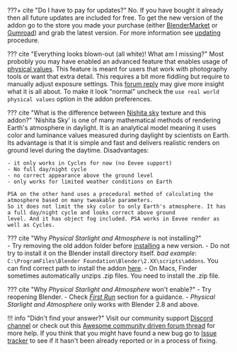 ???+ cite "Do I have to pay for updates?"
    No. If you have bought it already then all future updates are included for free. To get the new version
    of the addon go to the store you made your purchase (either 
    [BlenderMarket](https://blendermarket.com/products/physical-starlight-and-atmosphere) or
    [Gumroad](https://gumroad.com/l/PSaA)) and grab the latest version. For more information see [updating](/psa/updating/) procedure.

??? cite "Everything looks blown-out (all white)! What am I missing?"
    Most probobly you may have enabled an advanced feature that enables usage of [physical values](/psa/customization/#use-real-world-physical-values). This feature is meant for users that work with photography tools or want that extra detail. This requires a bit more fiddling but require to manually adjust exposure settings. This [forum reply](https://blenderartists.org/t/physical-starlight-and-atmosphere-addon-for-2-9-v1-4-now-with-clouds/1185314/516) may give more insight what it is all about. To make it look "normal" uncheck the `use real world physical values` option in the addon preferences.

??? cite "What is the difference between [Nishita sky](https://www.blender.org/download/releases/2-90/) texture and this addon?"
    'Nishita Sky' is one of many mathematical methods of rendering Earth's atmosphere in daylight.
    It is an analytical model meaning it uses color and luminance values measured during daylight by scientists on Earth.
    Its advantage is that it is simple and fast and delivers realistic renders on ground level during the daytime.
    Disadvantages:

    - it only works in Cycles for now (no Eevee support)
    - No full day/night cycle
    - no correct appearance above the ground level
    - only works for limited weather conditions on Earth

    PSA on the other hand uses a procedural method of calculating the atmosphere based on many tweakable parameters.
    So it does not limit the sky color to only Earth's atmosphere. It has a full day/night cycle and looks correct above ground
    level. And it has object fog included. PSA works in Eevee render as well as Cycles.

??? cite "Why _Physical Starlight and Atmosphere_ is not installing?"      
    - Try removing the old addon folder before [installing](/psa/getting-started/#installation) a new version.
    - Do not try to install it on the Blender install directory itself.
    *bad example*: `C:\ProgramFiles\Blender Foundation\Blender\2.XX\scripts\addons`. You can find correct path to install
    the addon [here](/psa/updating).
    - On Macs, Finder sometimes automatically unzips .zip files. You need to install the .zip file.

??? cite "Why _Physical Starlight and Atmosphere_ won't enable?"
    - Try reopening Blender.
    - Check [_First Run_](/psa/getting-started/#first-run) section for a guidance. 
    - _Physical Starlight and Atmosphere_ only works with Blender 2.8 and above.


!!! info "Didn't find your answer?"
    Visit our community support [Discord channel](https://discord.gg/wvzPVzj9Vr) or check out this [Awesome community driven forum thread](https://blenderartists.org/t/physical-starlight-and-atmosphere-addon-for-2-8-v1-1/1185314)
    for more help. If you think that you might have found a new bug go to [Issue tracker](https://github.com/PhysicalAddons/physical-starlight-and-atmosphere/issues)
    to see if it hasn't been already reported or in a process of fixing.


